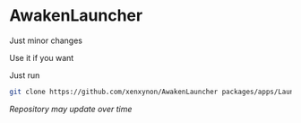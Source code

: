 # AwakenLauncher
Just minor changes

Use it if you want

Just run
```bash
git clone https://github.com/xenxynon/AwakenLauncher packages/apps/Launcher3
````

*Repository may update over time*
